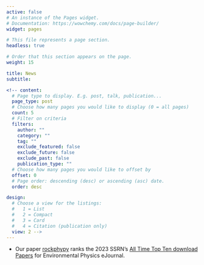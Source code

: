 ```yaml
---
active: false
# An instance of the Pages widget.
# Documentation: https://wowchemy.com/docs/page-builder/
widget: pages

# This file represents a page section.
headless: true

# Order that this section appears on the page.
weight: 15

title: News
subtitle:

<!-- content:
  # Page type to display. E.g. post, talk, publication...
  page_type: post
  # Choose how many pages you would like to display (0 = all pages)
  count: 5
  # Filter on criteria
  filters:
    author: ""
    category: ""
    tag: ""
    exclude_featured: false
    exclude_future: false
    exclude_past: false
    publication_type: ""
  # Choose how many pages you would like to offset by
  offset: 0
  # Page order: descending (desc) or ascending (asc) date.
  order: desc

design:
  # Choose a view for the listings:
  #   1 = List
  #   2 = Compact
  #   3 = Card
  #   4 = Citation (publication only)
  view: 2 -->
---
```

* Our paper [rockphypy](./publication/Rockphypy-An-Extensive-Python-Library-for-Rock-Physics-Modeling/) ranks the 2023 SSRN’s [All Time Top Ten download Papers](https://papers.ssrn.com/sol3/topten/topTenResults.cfm?groupingId=4047273&netorjrnl=jrnl#:~:text=Rockphypy%3A%20An%20Extensive%20Python%20Library%20for%20Rock%20Physics%20Modeling) for Environmental Physics eJournal.

